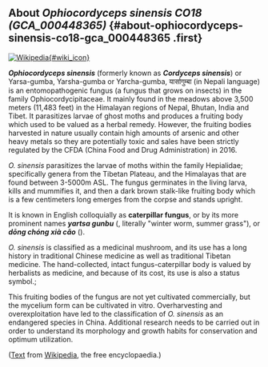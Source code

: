 About *Ophiocordyceps sinensis CO18 (GCA\_000448365)* {#about-ophiocordyceps-sinensis-co18-gca_000448365 .first}
-----------------------------------------------------

[![Wikipedia](/img/wikipedia_logo_v2_en.png){#wiki_icon}](http://en.wikipedia.org/wiki/Ophiocordyceps_sinensis)

***Ophiocordyceps sinensis*** (formerly known as ***Cordyceps
sinensis***) or Yarsa-gumba, Yarsha-gumba or Yarcha-gumba, यार्सागुम्बा
(in Nepali language) is an entomopathogenic fungus (a fungus that grows
on insects) in the family Ophiocordycipitaceae. It mainly found in the
meadows above 3,500 meters (11,483 feet) in the Himalayan regions of
Nepal, Bhutan, India and Tibet. It parasitizes larvae of ghost moths and
produces a fruiting body which used to be valued as a herbal remedy.
However, the fruiting bodies harvested in nature usually contain high
amounts of arsenic and other heavy metals so they are potentially toxic
and sales have been strictly regulated by the CFDA (China Food and Drug
Administration) in 2016.

*O. sinensis* parasitizes the larvae of moths within the family
Hepialidae; specifically genera from the Tibetan Plateau, and the
Himalayas that are found between 3-5000m ASL. The fungus germinates in
the living larva, kills and mummifies it, and then a dark brown
stalk-like fruiting body which is a few centimeters long emerges from
the corpse and stands upright.

It is known in English colloquially as **caterpillar fungus**, or by its
more prominent names ***yartsa gunbu*** (, literally \"winter worm,
summer grass\"), or ***dōng chóng xià cǎo*** ().

*O. sinensis* is classified as a medicinal mushroom, and its use has a
long history in traditional Chinese medicine as well as traditional
Tibetan medicine. The hand-collected, intact fungus-caterpillar body is
valued by herbalists as medicine, and because of its cost, its use is
also a status symbol.;

This fruiting bodies of the fungus are not yet cultivated commercially,
but the mycelium form can be cultivated in vitro. Overharvesting and
overexploitation have led to the classification of *O. sinensis* as an
endangered species in China. Additional research needs to be carried out
in order to understand its morphology and growth habits for conservation
and optimum utilization.

([Text](http://en.wikipedia.org/wiki/Ophiocordyceps_sinensis) from
[Wikipedia](http://en.wikipedia.org/), the free encyclopaedia.)
